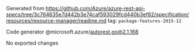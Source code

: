 Generated from https://github.com/Azure/azure-rest-api-specs/tree/3c764635e7d442b3e74caf593029fcd440b3ef82/specification/resources/resource-manager/readme.md tag: `package-features-2015-12`

Code generator @microsoft.azure/autorest.go@2.1.168

No exported changes